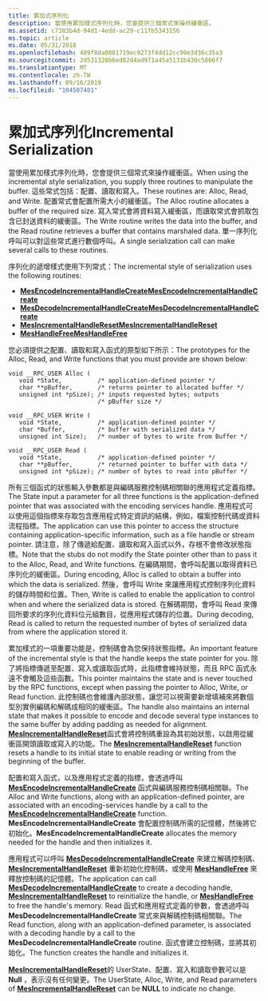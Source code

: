 ```yaml
---
title: 累加式序列化
description: 當使用累加樣式序列化時，您會提供三個常式來操作緩衝區。
ms.assetid: c7383b4d-94d1-4edd-ac29-c11fb5343156
ms.topic: article
ms.date: 05/31/2018
ms.openlocfilehash: 409f8da0881719ec9273f4dd12cc99e3d36c35a3
ms.sourcegitcommit: 2d531328b6ed82d4ad971a45a5131b430c5866f7
ms.translationtype: MT
ms.contentlocale: zh-TW
ms.lasthandoff: 09/16/2019
ms.locfileid: "104507401"
---
```

# <a name="incremental-serialization"></a><span data-ttu-id="1af48-103">累加式序列化</span><span class="sxs-lookup"><span data-stu-id="1af48-103">Incremental Serialization</span></span>

<span data-ttu-id="1af48-104">當使用累加樣式序列化時，您會提供三個常式來操作緩衝區。</span><span class="sxs-lookup"><span data-stu-id="1af48-104">When using the incremental style serialization, you supply three routines to manipulate the buffer.</span></span> <span data-ttu-id="1af48-105">這些常式包括：配置、讀取和寫入。</span><span class="sxs-lookup"><span data-stu-id="1af48-105">These routines are: Alloc, Read, and Write.</span></span> <span data-ttu-id="1af48-106">配置常式會配置所需大小的緩衝區。</span><span class="sxs-lookup"><span data-stu-id="1af48-106">The Alloc routine allocates a buffer of the required size.</span></span> <span data-ttu-id="1af48-107">寫入常式會將資料寫入緩衝區，而讀取常式會抓取包含已封送資料的緩衝區。</span><span class="sxs-lookup"><span data-stu-id="1af48-107">The Write routine writes the data into the buffer, and the Read routine retrieves a buffer that contains marshaled data.</span></span> <span data-ttu-id="1af48-108">單一序列化呼叫可以對這些常式進行數個呼叫。</span><span class="sxs-lookup"><span data-stu-id="1af48-108">A single serialization call can make several calls to these routines.</span></span>

<span data-ttu-id="1af48-109">序列化的遞增樣式使用下列常式：</span><span class="sxs-lookup"><span data-stu-id="1af48-109">The incremental style of serialization uses the following routines:</span></span>

-   [<span data-ttu-id="1af48-110">**MesEncodeIncrementalHandleCreate**</span><span class="sxs-lookup"><span data-stu-id="1af48-110">**MesEncodeIncrementalHandleCreate**</span></span>](/windows/desktop/api/Midles/nf-midles-mesencodeincrementalhandlecreate)
-   [<span data-ttu-id="1af48-111">**MesDecodeIncrementalHandleCreate**</span><span class="sxs-lookup"><span data-stu-id="1af48-111">**MesDecodeIncrementalHandleCreate**</span></span>](/windows/desktop/api/Midles/nf-midles-mesdecodeincrementalhandlecreate)
-   [<span data-ttu-id="1af48-112">**MesIncrementalHandleReset**</span><span class="sxs-lookup"><span data-stu-id="1af48-112">**MesIncrementalHandleReset**</span></span>](/windows/desktop/api/Midles/nf-midles-mesincrementalhandlereset)
-   [<span data-ttu-id="1af48-113">**MesHandleFree**</span><span class="sxs-lookup"><span data-stu-id="1af48-113">**MesHandleFree**</span></span>](/windows/desktop/api/Midles/nf-midles-meshandlefree)

<span data-ttu-id="1af48-114">您必須提供之配置、讀取和寫入函式的原型如下所示：</span><span class="sxs-lookup"><span data-stu-id="1af48-114">The prototypes for the Alloc, Read, and Write functions that you must provide are shown below:</span></span>

``` syntax
void __RPC_USER Alloc (
   void *State,          /* application-defined pointer */
   char **pBuffer,       /* returns pointer to allocated buffer */
   unsigned int *pSize); /* inputs requested bytes; outputs 
                         /* pBuffer size */

void __RPC_USER Write (
   void *State,          /* application-defined pointer */
   char *Buffer,         /* buffer with serialized data */
   unsigned int Size);   /* number of bytes to write from Buffer */

void __RPC_USER Read (
   void *State,          /* application-defined pointer */
   char **pBuffer,       /* returned pointer to buffer with data */
   unsigned int *pSize); /* number of bytes to read into pBuffer */
```

<span data-ttu-id="1af48-115">所有三個函式的狀態輸入參數都是與編碼服務控制碼相關聯的應用程式定義指標。</span><span class="sxs-lookup"><span data-stu-id="1af48-115">The State input a parameter for all three functions is the application-defined pointer that was associated with the encoding services handle.</span></span> <span data-ttu-id="1af48-116">應用程式可以使用這個指標來存取包含應用程式特定資訊的結構，例如，檔案控制代碼或資料流程指標。</span><span class="sxs-lookup"><span data-stu-id="1af48-116">The application can use this pointer to access the structure containing application-specific information, such as a file handle or stream pointer.</span></span> <span data-ttu-id="1af48-117">請注意，除了傳遞給配置、讀取和寫入函式以外，存根不會修改狀態指標。</span><span class="sxs-lookup"><span data-stu-id="1af48-117">Note that the stubs do not modify the State pointer other than to pass it to the Alloc, Read, and Write functions.</span></span> <span data-ttu-id="1af48-118">在編碼期間，會呼叫配置以取得資料已序列化的緩衝區。</span><span class="sxs-lookup"><span data-stu-id="1af48-118">During encoding, Alloc is called to obtain a buffer into which the data is serialized.</span></span> <span data-ttu-id="1af48-119">然後，會呼叫 Write 來讓應用程式控制序列化資料的儲存時間和位置。</span><span class="sxs-lookup"><span data-stu-id="1af48-119">Then, Write is called to enable the application to control when and where the serialized data is stored.</span></span> <span data-ttu-id="1af48-120">在解碼期間，會呼叫 Read 來傳回所要求的序列化資料位元組數目，從應用程式儲存的位置。</span><span class="sxs-lookup"><span data-stu-id="1af48-120">During decoding, Read is called to return the requested number of bytes of serialized data from where the application stored it.</span></span>

<span data-ttu-id="1af48-121">累加樣式的一項重要功能是，控制碼會為您保持狀態指標。</span><span class="sxs-lookup"><span data-stu-id="1af48-121">An important feature of the incremental style is that the handle keeps the state pointer for you.</span></span> <span data-ttu-id="1af48-122">除了將指標傳遞至配置、寫入或讀取函式時，此指標會維持狀態，而且 RPC 函式永遠不會觸及這些函數。</span><span class="sxs-lookup"><span data-stu-id="1af48-122">This pointer maintains the state and is never touched by the RPC functions, except when passing the pointer to Alloc, Write, or Read function.</span></span> <span data-ttu-id="1af48-123">此控制碼也會維護內部狀態，讓您可以視需要新增填補來將數個型別實例編碼和解碼成相同的緩衝區。</span><span class="sxs-lookup"><span data-stu-id="1af48-123">The handle also maintains an internal state that makes it possible to encode and decode several type instances to the same buffer by adding padding as needed for alignment.</span></span> <span data-ttu-id="1af48-124">[**MesIncrementalHandleReset**](/windows/desktop/api/Midles/nf-midles-mesincrementalhandlereset)函式會將控制碼重設為其初始狀態，以啟用從緩衝區開頭讀取或寫入的功能。</span><span class="sxs-lookup"><span data-stu-id="1af48-124">The [**MesIncrementalHandleReset**](/windows/desktop/api/Midles/nf-midles-mesincrementalhandlereset) function resets a handle to its initial state to enable reading or writing from the beginning of the buffer.</span></span>

<span data-ttu-id="1af48-125">配置和寫入函式，以及應用程式定義的指標，會透過呼叫 [**MesEncodeIncrementalHandleCreate**](/windows/desktop/api/Midles/nf-midles-mesencodeincrementalhandlecreate) 函式與編碼服務控制碼相關聯。</span><span class="sxs-lookup"><span data-stu-id="1af48-125">The Alloc and Write functions, along with an application-defined pointer, are associated with an encoding-services handle by a call to the [**MesEncodeIncrementalHandleCreate**](/windows/desktop/api/Midles/nf-midles-mesencodeincrementalhandlecreate) function.</span></span> <span data-ttu-id="1af48-126">**MesEncodeIncrementalHandleCreate** 會配置控制碼所需的記憶體，然後將它初始化。</span><span class="sxs-lookup"><span data-stu-id="1af48-126">**MesEncodeIncrementalHandleCreate** allocates the memory needed for the handle and then initializes it.</span></span>

<span data-ttu-id="1af48-127">應用程式可以呼叫 [**MesDecodeIncrementalHandleCreate**](/windows/desktop/api/Midles/nf-midles-mesdecodeincrementalhandlecreate) 來建立解碼控制碼、 [**MesIncrementalHandleReset**](/windows/desktop/api/Midles/nf-midles-mesincrementalhandlereset) 重新初始化控制碼，或使用 [**MesHandleFree**](/windows/desktop/api/Midles/nf-midles-meshandlefree) 來釋放控制碼的記憶體。</span><span class="sxs-lookup"><span data-stu-id="1af48-127">The application can call [**MesDecodeIncrementalHandleCreate**](/windows/desktop/api/Midles/nf-midles-mesdecodeincrementalhandlecreate) to create a decoding handle, [**MesIncrementalHandleReset**](/windows/desktop/api/Midles/nf-midles-mesincrementalhandlereset) to reinitialize the handle, or [**MesHandleFree**](/windows/desktop/api/Midles/nf-midles-meshandlefree) to free the handle's memory.</span></span> <span data-ttu-id="1af48-128">Read 函式和應用程式定義的參數，會透過呼叫 **MesDecodeIncrementalHandleCreate** 常式來與解碼控制碼相關聯。</span><span class="sxs-lookup"><span data-stu-id="1af48-128">The Read function, along with an application-defined parameter, is associated with a decoding handle by a call to the **MesDecodeIncrementalHandleCreate** routine.</span></span> <span data-ttu-id="1af48-129">函式會建立控制碼，並將其初始化。</span><span class="sxs-lookup"><span data-stu-id="1af48-129">The function creates the handle and initializes it.</span></span>

<span data-ttu-id="1af48-130">[**MesIncrementalHandleReset**](/windows/desktop/api/Midles/nf-midles-mesincrementalhandlereset)的 UserState、配置、寫入和讀取參數可以是 **Null** ，表示沒有任何變更。</span><span class="sxs-lookup"><span data-stu-id="1af48-130">The UserState, Alloc, Write, and Read parameters of [**MesIncrementalHandleReset**](/windows/desktop/api/Midles/nf-midles-mesincrementalhandlereset) can be **NULL** to indicate no change.</span></span>

 

 




